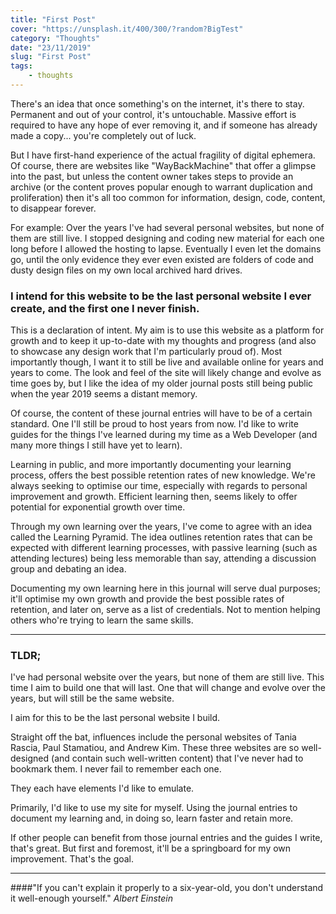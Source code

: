 ```yaml
---
title: "First Post"
cover: "https://unsplash.it/400/300/?random?BigTest"
category: "Thoughts"
date: "23/11/2019"
slug: "First Post"
tags:
    - thoughts
---
```


<!--- NOTE: I want this post to go live on my 30th birthday --->

There's an idea that once something's on the internet, it's there to stay. Permanent and out of your control, it's untouchable. Massive effort is required to have any hope of ever removing it, and if someone has already made a copy... you're completely out of luck.

But I have first-hand experience of the actual fragility of digital ephemera. Of course, there are websites like "WayBackMachine" that offer a glimpse into the past, but unless the content owner takes steps to provide an archive (or the content proves popular enough to warrant duplication and proliferation) then it's all too common for information, design, code, content, to disappear forever.

For example: Over the years I've had several personal websites, but none of them are still live. I stopped designing and coding new material for each one long before I allowed the hosting to lapse. Eventually I even let the domains go, until the only evidence they ever even existed are folders of code and dusty design files on my own local archived hard drives.

### I intend for this website to be the last personal website I ever create, and the first one I never finish.

This is a declaration of intent. My aim is to use this website as a platform for growth and to keep it up-to-date with my thoughts and progress (and also to showcase any design work that I'm particularly proud of). Most importantly though, I want it to still be live and available online for years and years to come. The look and feel of the site will likely change and evolve as time goes by, but I like the idea of my older journal posts still being public when the year 2019 seems a distant memory.

Of course, the content of these journal entries will have to be of a certain standard. One I'll still be proud to host years from now. I'd like to write guides for the things I've learned during my time as a Web Developer (and many more things I still have yet to learn).

Learning in public, and more importantly documenting your learning process, offers the best possible retention rates of new knowledge. We're always seeking to optimise our time, especially with regards to personal improvement and growth. Efficient learning then, seems likely to offer potential for exponential growth over time.

Through my own learning over the years, I've come to agree with an idea called the Learning Pyramid. The idea outlines retention rates that can be expected with different learning processes, with passive learning (such as attending lectures) being less memorable than say, attending a discussion group and debating an idea.

Documenting my own learning here in this journal will serve dual purposes; it'll optimise my own growth and provide the best possible rates of retention, and later on, serve as a list of credentials. Not to mention helping others who're trying to learn the same skills.

---

### TLDR;

I've had personal website over the years, but none of them are still live. This time I aim to build one that will last. One that will change and evolve over the years, but will still be the same website.

I aim for this to be the last personal website I build.

Straight off the bat, influences include the personal websites of Tania Rascia, Paul Stamatiou, and Andrew Kim. These three websites are so well-designed (and contain such well-written content) that I've never had to bookmark them. I never fail to remember each one.

They each have elements I'd like to emulate.

Primarily, I'd like to use my site for myself. Using the journal entries to document my learning and, in doing so, learn faster and retain more.

If other people can benefit from those journal entries and the guides I write, that's great. But first and foremost, it'll be a springboard for my own improvement. That's the goal.

---

####"If you can't explain it properly to a six-year-old, you don't understand it well-enough yourself."
*Albert Einstein*
